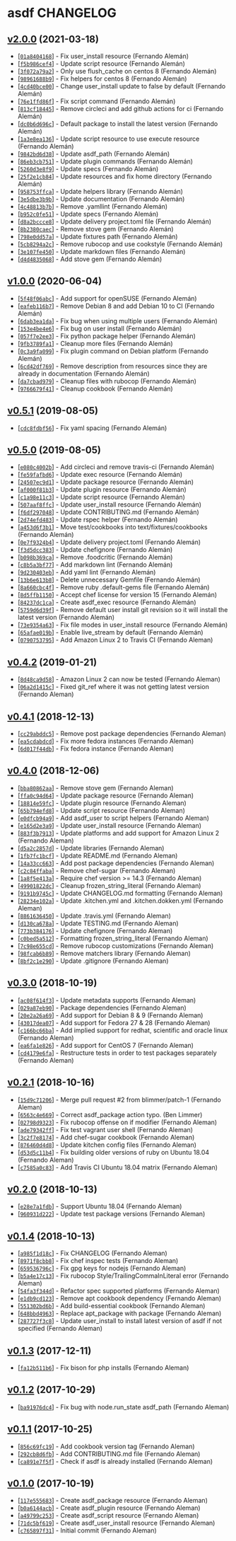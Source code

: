 # asdf CHANGELOG

## [v2.0.0](https://github.com/asdf-chef/asdf/tree/v2.0.0) (2021-03-18)

* [[`01a8404168`](https://github.com/asdf-chef/asdf/commit/01a8404168)] - Fix user\_install resource (Fernando Alemán)
* [[`f5b986cef4`](https://github.com/asdf-chef/asdf/commit/f5b986cef4)] - Update script resource (Fernando Alemán)
* [[`3f072a79a2`](https://github.com/asdf-chef/asdf/commit/3f072a79a2)] - Only use flush\_cache on centos 8 (Fernando Alemán)
* [[`98961688b9`](https://github.com/asdf-chef/asdf/commit/98961688b9)] - Fix helpers for centos 8 (Fernando Alemán)
* [[`4cd40bce00`](https://github.com/asdf-chef/asdf/commit/4cd40bce00)] - Change user\_install update to false by default (Fernando Alemán)
* [[`76e1ffd86f`](https://github.com/asdf-chef/asdf/commit/76e1ffd86f)] - Fix script command (Fernando Alemán)
* [[`813cf18445`](https://github.com/asdf-chef/asdf/commit/813cf18445)] - Remove circleci and add github actions for ci (Fernando Alemán)
* [[`dc0b6d696c`](https://github.com/asdf-chef/asdf/commit/dc0b6d696c)] - Default package to install the latest version (Fernando Alemán)
* [[`1a3e8ea136`](https://github.com/asdf-chef/asdf/commit/1a3e8ea136)] - Update script resource to use execute resource (Fernando Alemán)
* [[`9842bd6d38`](https://github.com/asdf-chef/asdf/commit/9842bd6d38)] - Update asdf\_path (Fernando Alemán)
* [[`86eb3cb751`](https://github.com/asdf-chef/asdf/commit/86eb3cb751)] - Update plugin commands (Fernando Alemán)
* [[`5260d3e8f9`](https://github.com/asdf-chef/asdf/commit/5260d3e8f9)] - Update specs (Fernando Alemán)
* [[`25f2e1cb84`](https://github.com/asdf-chef/asdf/commit/25f2e1cb84)] - Update resources and fix home directory (Fernando Alemán)
* [[`958753ffca`](https://github.com/asdf-chef/asdf/commit/958753ffca)] - Update helpers library (Fernando Alemán)
* [[`3e5dbe3b9b`](https://github.com/asdf-chef/asdf/commit/3e5dbe3b9b)] - Update documentation (Fernando Alemán)
* [[`4c48813b7b`](https://github.com/asdf-chef/asdf/commit/4c48813b7b)] - Remove .yamllint (Fernando Alemán)
* [[`b952c0fe51`](https://github.com/asdf-chef/asdf/commit/b952c0fe51)] - Update specs (Fernando Alemán)
* [[`d8a2bccce8`](https://github.com/asdf-chef/asdf/commit/d8a2bccce8)] - Update delivery project.toml file (Fernando Alemán)
* [[`8b2380caec`](https://github.com/asdf-chef/asdf/commit/8b2380caec)] - Remove stove gem (Fernando Alemán)
* [[`798e0dd57a`](https://github.com/asdf-chef/asdf/commit/798e0dd57a)] - Update fixtures path (Fernando Alemán)
* [[`5cb8294a2c`](https://github.com/asdf-chef/asdf/commit/5cb8294a2c)] - Remove rubocop and use cookstyle (Fernando Alemán)
* [[`3e107fe450`](https://github.com/asdf-chef/asdf/commit/3e107fe450)] - Update markdown files (Fernando Alemán)
* [[`d4d4835068`](https://github.com/asdf-chef/asdf/commit/d4d4835068)] - Add stove gem (Fernando Alemán)

## [v1.0.0](https://github.com/asdf-chef/asdf/tree/v1.0.0) (2020-06-04)

* [[`5f48f06abc`](https://github.com/asdf-chef/asdf/commit/5f48f06abc)] - Add support for openSUSE (Fernando Alemán)
* [[`eafeb116b7`](https://github.com/asdf-chef/asdf/commit/eafeb116b7)] - Remove Debian 8 and add Debian 10 to CI (Fernando Alemán)
* [[`6dab3ea1da`](https://github.com/asdf-chef/asdf/commit/6dab3ea1da)] - Fix bug when using multiple users (Fernando Alemán)
* [[`153e4be4e6`](https://github.com/asdf-chef/asdf/commit/153e4be4e6)] - Fix bug on user install (Fernando Alemán)
* [[`057f7e2ee3`](https://github.com/asdf-chef/asdf/commit/057f7e2ee3)] - Fix python package helper (Fernando Alemán)
* [[`9fb3789fa1`](https://github.com/asdf-chef/asdf/commit/9fb3789fa1)] - Cleanup more files (Fernando Alemán)
* [[`0c3a9fa099`](https://github.com/asdf-chef/asdf/commit/0c3a9fa099)] - Fix plugin command on Debian platform (Fernando Alemán)
* [[`6cd42df769`](https://github.com/asdf-chef/asdf/commit/6cd42df769)] - Remove description from resources since they are already in documentation (Fernando Alemán)
* [[`da7cbad979`](https://github.com/asdf-chef/asdf/commit/da7cbad979)] - Cleanup files with rubocop (Fernando Alemán)
* [[`9766679f41`](https://github.com/asdf-chef/asdf/commit/9766679f41)] - Cleanup cookbook (Fernando Alemán)

## [v0.5.1](https://github.com/asdf-chef/asdf/tree/v0.5.1) (2019-08-05)

* [[`cdc8fdbf56`](https://github.com/asdf-chef/asdf/commit/cdc8fdbf56)] - Fix yaml spacing (Fernando Alemán)

## [v0.5.0](https://github.com/asdf-chef/asdf/tree/v0.5.0) (2019-08-05)

* [[`e080c4002b`](https://github.com/asdf-chef/asdf/commit/e080c4002b)] - Add circleci and remove travis-ci (Fernando Alemán)
* [[`fe59fafbd6`](https://github.com/asdf-chef/asdf/commit/fe59fafbd6)] - Update exec resource (Fernando Alemán)
* [[`24507ec9d1`](https://github.com/asdf-chef/asdf/commit/24507ec9d1)] - Update package resource (Fernando Alemán)
* [[`af000f81b3`](https://github.com/asdf-chef/asdf/commit/af000f81b3)] - Update plugin resource (Fernando Alemán)
* [[`c1a98e11c3`](https://github.com/asdf-chef/asdf/commit/c1a98e11c3)] - Update script resource (Fernando Alemán)
* [[`507aaf8ffc`](https://github.com/asdf-chef/asdf/commit/507aaf8ffc)] - Update user\_install resource (Fernando Alemán)
* [[`f6df297048`](https://github.com/asdf-chef/asdf/commit/f6df297048)] - Update CONTRIBUTING.md (Fernando Alemán)
* [[`2d74efd483`](https://github.com/asdf-chef/asdf/commit/2d74efd483)] - Update rspec helper (Fernando Alemán)
* [[`a453d6f3b1`](https://github.com/asdf-chef/asdf/commit/a453d6f3b1)] - Move test/cookbooks into text/fixtures/cookbooks (Fernando Alemán)
* [[`0e7f9324b4`](https://github.com/asdf-chef/asdf/commit/0e7f9324b4)] - Update delivery project.toml (Fernando Alemán)
* [[`f3d5dcc383`](https://github.com/asdf-chef/asdf/commit/f3d5dcc383)] - Update chefignore (Fernando Alemán)
* [[`b098b369ca`](https://github.com/asdf-chef/asdf/commit/b098b369ca)] - Remove .foodcritic (Fernando Alemán)
* [[`c8b5a3bf77`](https://github.com/asdf-chef/asdf/commit/c8b5a3bf77)] - Add markdown lint (Fernando Alemán)
* [[`9d230403eb`](https://github.com/asdf-chef/asdf/commit/9d230403eb)] - Add yaml lint (Fernando Alemán)
* [[`13b6e613b8`](https://github.com/asdf-chef/asdf/commit/13b6e613b8)] - Delete unnecessary Gemfile (Fernando Alemán)
* [[`8a660cbc4f`](https://github.com/asdf-chef/asdf/commit/8a660cbc4f)] - Remove ruby .default-gems file (Fernando Alemán)
* [[`8d5ffb1150`](https://github.com/asdf-chef/asdf/commit/8d5ffb1150)] - Accept chef license for version 15 (Fernando Alemán)
* [[`84237dc1ca`](https://github.com/asdf-chef/asdf/commit/84237dc1ca)] - Create asdf\_exec resource (Fernando Alemán)
* [[`5759d6d39f`](https://github.com/asdf-chef/asdf/commit/5759d6d39f)] - Remove default user install git revision so it will install the latest version (Fernando Alemán)
* [[`73e9354a63`](https://github.com/asdf-chef/asdf/commit/73e9354a63)] - Fix file modes in user\_install resource (Fernando Alemán)
* [[`65afae019b`](https://github.com/asdf-chef/asdf/commit/65afae019b)] - Enable live\_stream by default (Fernando Alemán)
* [[`0790753795`](https://github.com/asdf-chef/asdf/commit/0790753795)] - Add Amazon Linux 2 to Travis CI (Fernando Aleman)

## [v0.4.2](https://github.com/asdf-chef/asdf/tree/v0.4.2) (2019-01-21)

* [[`8d48ca9d58`](https://github.com/asdf-chef/asdf/commit/8d48ca9d58)] - Amazon Linux 2 can now be tested (Fernando Aleman)
* [[`06a2d1415c`](https://github.com/asdf-chef/asdf/commit/06a2d1415c)] - Fixed git_ref where it was not getting latest version (Fernando Aleman)

## [v0.4.1](https://github.com/asdf-chef/asdf/tree/v0.4.1) (2018-12-13)

* [[`cc29abddc5`](https://github.com/asdf-chef/asdf/commit/cc29abddc5)] - Remove post package dependencies (Fernando Aleman)
* [[`ea5cdabdcd`](https://github.com/asdf-chef/asdf/commit/ea5cdabdcd)] - Fix more fedora instances (Fernando Aleman)
* [[`6d017f44db`](https://github.com/asdf-chef/asdf/commit/6d017f44db)] - Fix fedora instance (Fernando Aleman)

## [v0.4.0](https://github.com/asdf-chef/asdf/tree/v0.4.0) (2018-12-06)

* [[`bba80862aa`](https://github.com/asdf-chef/asdf/commit/bba80862aa)] - Remove stove gem (Fernando Aleman)
* [[`ffa0c94d64`](https://github.com/asdf-chef/asdf/commit/ffa0c94d64)] - Update package resource (Fernando Aleman)
* [[`18814e59fc`](https://github.com/asdf-chef/asdf/commit/18814e59fc)] - Update plugin resource (Fernando Aleman)
* [[`65b794efd8`](https://github.com/asdf-chef/asdf/commit/65b794efd8)] - Update script resource (Fernando Aleman)
* [[`e0dfcb94a9`](https://github.com/asdf-chef/asdf/commit/e0dfcb94a9)] - Add asdf_user to script helpers (Fernando Aleman)
* [[`e165d2e3a9`](https://github.com/asdf-chef/asdf/commit/e165d2e3a9)] - Update user_install resource (Fernando Aleman)
* [[`883f3b7913`](https://github.com/asdf-chef/asdf/commit/883f3b7913)] - Update platforms and add support for Amazon Linux 2 (Fernando Aleman)
* [[`d5a2c2857d`](https://github.com/asdf-chef/asdf/commit/d5a2c2857d)] - Update libraries (Fernando Aleman)
* [[`1fb7fc1bcf`](https://github.com/asdf-chef/asdf/commit/1fb7fc1bcf)] - Update README.md (Fernando Aleman)
* [[`14a33cc663`](https://github.com/asdf-chef/asdf/commit/14a33cc663)] - Add post package dependencies (Fernando Aleman)
* [[`c2c84ffaba`](https://github.com/asdf-chef/asdf/commit/c2c84ffaba)] - Remove chef-sugar (Fernando Aleman)
* [[`1a8f5e413a`](https://github.com/asdf-chef/asdf/commit/1a8f5e413a)] - Require chef version \>= 14.3 (Fernando Aleman)
* [[`49901822dc`](https://github.com/asdf-chef/asdf/commit/49901822dc)] - Cleanup frozen_string_literal (Fernando Aleman)
* [[`9191b9745c`](https://github.com/asdf-chef/asdf/commit/9191b9745c)] - Update CHANGELOG.md formatting (Fernando Aleman)
* [[`28234e102a`](https://github.com/asdf-chef/asdf/commit/28234e102a)] - Update .kitchen.yml and .kitchen.dokken.yml (Fernando Aleman)
* [[`8861636450`](https://github.com/asdf-chef/asdf/commit/8861636450)] - Update .travis.yml (Fernando Aleman)
* [[`d130ca678a`](https://github.com/asdf-chef/asdf/commit/d130ca678a)] - Update TESTING.md (Fernando Aleman)
* [[`773b384176`](https://github.com/asdf-chef/asdf/commit/773b384176)] - Update chefignore (Fernando Aleman)
* [[`c0bed5a512`](https://github.com/asdf-chef/asdf/commit/c0bed5a512)] - Formatting frozen_string_literal (Fernando Aleman)
* [[`7c98e655cd`](https://github.com/asdf-chef/asdf/commit/7c98e655cd)] - Remove rubocop customizations (Fernando Aleman)
* [[`98fcab6b89`](https://github.com/asdf-chef/asdf/commit/98fcab6b89)] - Remove matchers library (Fernando Aleman)
* [[`8bf2c1e290`](https://github.com/asdf-chef/asdf/commit/8bf2c1e290)] - Update .gitignore (Fernando Aleman)

## [v0.3.0](https://github.com/asdf-chef/asdf/tree/v0.3.0) (2018-10-19)

* [[`ac08f614f3`](https://github.com/asdf-chef/asdf/commit/ac08f614f3)] - Update metadata supports (Fernando Aleman)
* [[`029a87eb90`](https://github.com/asdf-chef/asdf/commit/029a87eb90)] - Package dependencies (Fernando Aleman)
* [[`20e2a26a69`](https://github.com/asdf-chef/asdf/commit/20e2a26a69)] - Add support for Debian 8 & 9 (Fernando Aleman)
* [[`43017dea07`](https://github.com/asdf-chef/asdf/commit/43017dea07)] - Add support for Fedora 27 & 28 (Fernando Aleman)
* [[`c166bc66ba`](https://github.com/asdf-chef/asdf/commit/c166bc66ba)] - Add implied support for redhat, scientific and oracle linux (Fernando Aleman)
* [[`ea6fa1e826`](https://github.com/asdf-chef/asdf/commit/ea6fa1e826)] - Add support for CentOS 7 (Fernando Aleman)
* [[`cd4179e6fa`](https://github.com/asdf-chef/asdf/commit/cd4179e6fa)] - Restructure tests in order to test packages separately (Fernando Aleman)

## [v0.2.1](https://github.com/asdf-chef/asdf/tree/v0.2.1) (2018-10-16)

* [[`15d9c71206`](https://github.com/asdf-chef/asdf/commit/15d9c71206)] - Merge pull request #2 from blimmer/patch-1 (Fernando Aleman)
* [[`6563c4e669`](https://github.com/asdf-chef/asdf/commit/6563c4e669)] - Correct asdf_package action typo. (Ben Limmer)
* [[`02798d9323`](https://github.com/asdf-chef/asdf/commit/02798d9323)] - Fix rubocop offense on if modifier (Fernando Aleman)
* [[`ade79342ff`](https://github.com/asdf-chef/asdf/commit/ade79342ff)] - Fix test vagrant user shell (Fernando Aleman)
* [[`3c2f7e8174`](https://github.com/asdf-chef/asdf/commit/3c2f7e8174)] - Add chef-sugar cookbook (Fernando Aleman)
* [[`876460d4d8`](https://github.com/asdf-chef/asdf/commit/876460d4d8)] - Update kitchen config files (Fernando Aleman)
* [[`d53d5c11b4`](https://github.com/asdf-chef/asdf/commit/d53d5c11b4)] - Fix building older versions of ruby on Ubuntu 18.04 (Fernando Aleman)
* [[`c7585a0c83`](https://github.com/asdf-chef/asdf/commit/c7585a0c83)] - Add Travis CI Ubuntu 18.04 matrix (Fernando Aleman)

## [v0.2.0](https://github.com/asdf-chef/asdf/tree/v0.2.0) (2018-10-13)

* [[`e28e7a1fdb`](https://github.com/asdf-chef/asdf/commit/e28e7a1fdb)] - Support Ubuntu 18.04 (Fernando Aleman)
* [[`960931d222`](https://github.com/asdf-chef/asdf/commit/960931d222)] - Update test package versions (Fernando Aleman)

## [v0.1.4](https://github.com/asdf-chef/asdf/tree/v0.1.4) (2018-10-13)

* [[`a985f1d18c`](https://github.com/asdf-chef/asdf/commit/a985f1d18c)] - Fix CHANGELOG (Fernando Aleman)
* [[`8971f8cbb8`](https://github.com/asdf-chef/asdf/commit/8971f8cbb8)] - Fix chef inspec tests (Fernando Aleman)
* [[`659536796c`](https://github.com/asdf-chef/asdf/commit/659536796c)] - Fix gpg keys for nodejs (Fernando Aleman)
* [[`b5a4e17c13`](https://github.com/asdf-chef/asdf/commit/b5a4e17c13)] - Fix rubocop Style/TrailingCommaInLiteral error (Fernando Aleman)
* [[`54fa3f344d`](https://github.com/asdf-chef/asdf/commit/54fa3f344d)] - Refactor spec supported platforms (Fernando Aleman)
* [[`e1db9cd123`](https://github.com/asdf-chef/asdf/commit/e1db9cd123)] - Remove apt cookbook dependency (Fernando Aleman)
* [[`551302bd6b`](https://github.com/asdf-chef/asdf/commit/551302bd6b)] - Add build-essential cookbook (Fernando Aleman)
* [[`648bbd4963`](https://github.com/asdf-chef/asdf/commit/648bbd4963)] - Replace apt_package with package (Fernando Aleman)
* [[`287727f3c8`](https://github.com/asdf-chef/asdf/commit/287727f3c8)] - Update user_install to install latest version of asdf if not specified (Fernando Aleman)

## [v0.1.3](https://github.com/asdf-chef/asdf/tree/v0.1.3) (2017-12-11)

* [[`fa12b511b6`](https://github.com/asdf-chef/asdf/commit/fa12b511b6)] - Fix bison for php installs (Fernando Aleman)

## [v0.1.2](https://github.com/asdf-chef/asdf/tree/v0.1.2) (2017-10-29)

* [[`ba91976dc4`](https://github.com/asdf-chef/asdf/commit/ba91976dc4)] - Fix bug with node.run_state asdf_path (Fernando Aleman)

## [v0.1.1](https://github.com/asdf-chef/asdf/tree/v0.1.1) (2017-10-25)

* [[`856c69fc19`](https://github.com/asdf-chef/asdf/commit/856c69fc19)] - Add cookbook version tag (Fernando Aleman)
* [[`292cb8d6fb`](https://github.com/asdf-chef/asdf/commit/292cb8d6fb)] - Add CONTRIBUTING.md file (Fernando Aleman)
* [[`ca891e7f5f`](https://github.com/asdf-chef/asdf/commit/ca891e7f5f)] - Check if asdf is already installed (Fernando Aleman)

## [v0.1.0](https://github.com/asdf-chef/asdf/tree/v0.1.0) (2017-10-19)

* [[`117e555683`](https://github.com/asdf-chef/asdf/commit/117e555683)] - Create asdf_package resource (Fernando Aleman)
* [[`b0a6144acb`](https://github.com/asdf-chef/asdf/commit/b0a6144acb)] - Create asdf_plugin resource (Fernando Aleman)
* [[`a49799c253`](https://github.com/asdf-chef/asdf/commit/a49799c253)] - Create asdf_script resource (Fernando Aleman)
* [[`71dc5bf619`](https://github.com/asdf-chef/asdf/commit/71dc5bf619)] - Create asdf_user_install resource (Fernando Aleman)
* [[`c765897f31`](https://github.com/asdf-chef/asdf/commit/c765897f31)] - Initial commit (Fernando Aleman)
